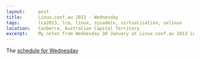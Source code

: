 ```yaml
---
layout:     post
title:      Linux.conf.au 2013 - Wednesday
tags:       lca2013, lca, linux, sysadmin, virtualisation, selinux
location:   Canberra, Australian Capital Territory
excerpt:    My notes from Wednesday 30 January at Linux.conf.au 2013 in Canberra.
---
```


The [schedule for Wednesday][20130130]

[20130130]: http://lca2013.linux.org.au/programme/schedule/wednesday
